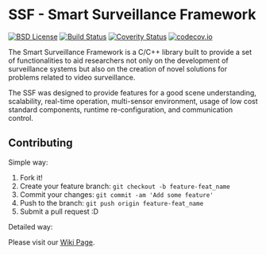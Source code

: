 # SSF - Smart Surveillance Framework

[![BSD License](https://img.shields.io/badge/license-BSD-blue.svg)](http://opensource.org/licenses/BSD-3-Clause)
[![Build Status](https://travis-ci.org/ssig/ssf.svg?branch=develop)](https://travis-ci.org/rbk/ssf)
[![Coverity Status](https://img.shields.io/coverity/scan/5274.svg)](https://scan.coverity.com/projects/5274)
[![codecov.io](https://img.shields.io/codecov/c/github/ssig/ssf/develop.svg)](http://codecov.io/github/ssig/ssf?branch=develop)

The Smart Surveillance Framework is a C/C++ library built to provide a set of functionalities to aid researchers not only on the development of surveillance systems but also on the creation of novel solutions for problems related to video surveillance.

The SSF was designed to provide features for a good scene understanding, scalability, real-time operation, multi-sensor environment, usage of low cost standard components, runtime re-configuration, and communication control.

## Contributing

Simple way:

1. Fork it!
2. Create your feature branch: `git checkout -b feature-feat_name`
3. Commit your changes: `git commit -am 'Add some feature'`
4. Push to the branch: `git push origin feature-feat_name`
5. Submit a pull request :D

Detailed way:

Please visit our [Wiki Page](https://github.com/ssig/ssf/wiki).
